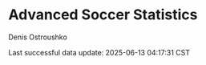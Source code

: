 # Advanced Soccer Statistics
Denis Ostroushko

<!-- gfm -->

Last successful data update: 2025-06-13 04:17:31 CST
